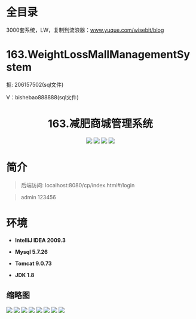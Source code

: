 # 全目录

3000套系统，LW，复制到流浪器：www.yuque.com/wisebit/blog
# 163.WeightLossMallManagementSystem

<p>抠: 206157502(sql文件)</p>
<p>V：bishebao888888(sql文件)</p>

<p><h1 align="center">163.减肥商城管理系统</h1></p>


<p align="center">
	<img src="https://img.shields.io/badge/jdk-1.8-orange.svg"/>
    <img src="https://img.shields.io/badge/spring-5.x-lightgrey.svg"/>
    <img src="https://img.shields.io/badge/springmvc-3.x-blue.svg"/>
    <img src="https://img.shields.io/badge/mybatis-5.x-yellow.svg"/>
</p>

# 简介
>
> 

>后端访问: localhost:8080/cp/index.html#/login

> admin  123456


# 环境

- <b>IntelliJ IDEA 2009.3</b>

- <b>Mysql 5.7.26</b>

- <b>Tomcat 9.0.73</b>

- <b>JDK 1.8</b>




## 缩略图


![](https://bitwise.oss-cn-heyuan.aliyuncs.com/2024/9/10/9fc5fb96-5966-4bf5-985a-0a530aec16cb.png)
![](https://bitwise.oss-cn-heyuan.aliyuncs.com/2024/9/10/4a71cfff-a1ce-4a62-9cf4-eeef9181fc6e.png)
![](https://bitwise.oss-cn-heyuan.aliyuncs.com/2024/9/10/c4d739c7-40b7-48f5-999b-52323b9f6ad8.png)
![](https://bitwise.oss-cn-heyuan.aliyuncs.com/2024/9/10/ca8b24fb-6b05-4c3a-853a-89f7db101c38.png)
![](https://bitwise.oss-cn-heyuan.aliyuncs.com/2024/9/10/0e5f2fc7-bece-4177-a2a3-69392352c486.png)
![](https://bitwise.oss-cn-heyuan.aliyuncs.com/2024/9/10/6261b7d9-adee-4a5a-9e48-25e318e3c7f7.png)
![](https://bitwise.oss-cn-heyuan.aliyuncs.com/2024/9/10/58d805ef-b1cc-4277-97fc-d95e1ec5a4d9.png)
![](https://bitwise.oss-cn-heyuan.aliyuncs.com/2024/9/10/6d397d96-2918-49ee-b066-09365b1cc726.png)





